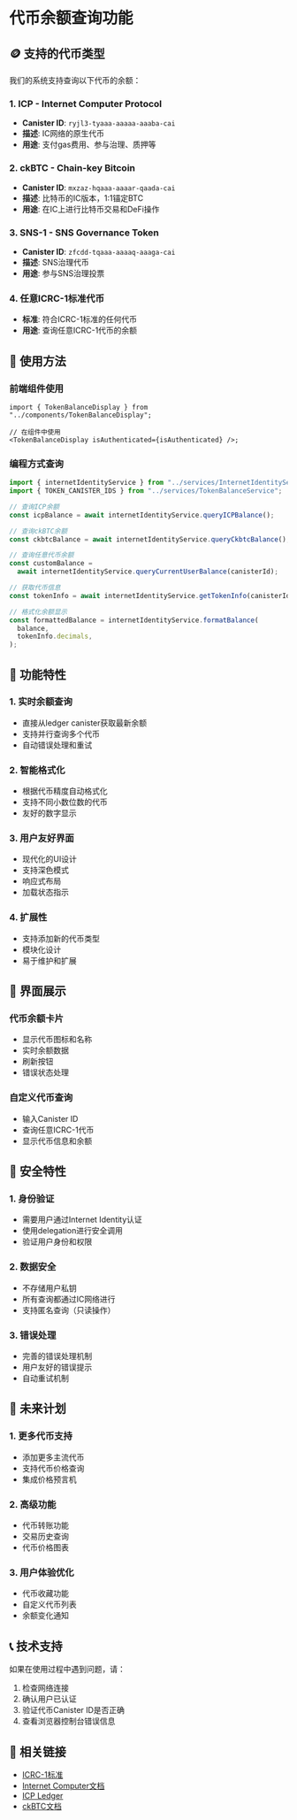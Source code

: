# 代币余额查询功能

## 🪙 支持的代币类型

我们的系统支持查询以下代币的余额：

### 1. **ICP** - Internet Computer Protocol

- **Canister ID**: `ryjl3-tyaaa-aaaaa-aaaba-cai`
- **描述**: IC网络的原生代币
- **用途**: 支付gas费用、参与治理、质押等

### 2. **ckBTC** - Chain-key Bitcoin

- **Canister ID**: `mxzaz-hqaaa-aaaar-qaada-cai`
- **描述**: 比特币的IC版本，1:1锚定BTC
- **用途**: 在IC上进行比特币交易和DeFi操作

### 3. **SNS-1** - SNS Governance Token

- **Canister ID**: `zfcdd-tqaaa-aaaaq-aaaga-cai`
- **描述**: SNS治理代币
- **用途**: 参与SNS治理投票

### 4. **任意ICRC-1标准代币**

- **标准**: 符合ICRC-1标准的任何代币
- **用途**: 查询任意ICRC-1代币的余额

## 🔧 使用方法

### 前端组件使用

```tsx
import { TokenBalanceDisplay } from "../components/TokenBalanceDisplay";

// 在组件中使用
<TokenBalanceDisplay isAuthenticated={isAuthenticated} />;
```

### 编程方式查询

```typescript
import { internetIdentityService } from "../services/InternetIdentityService";
import { TOKEN_CANISTER_IDS } from "../services/TokenBalanceService";

// 查询ICP余额
const icpBalance = await internetIdentityService.queryICPBalance();

// 查询ckBTC余额
const ckbtcBalance = await internetIdentityService.queryCkbtcBalance();

// 查询任意代币余额
const customBalance =
  await internetIdentityService.queryCurrentUserBalance(canisterId);

// 获取代币信息
const tokenInfo = await internetIdentityService.getTokenInfo(canisterId);

// 格式化余额显示
const formattedBalance = internetIdentityService.formatBalance(
  balance,
  tokenInfo.decimals,
);
```

## 🎯 功能特性

### 1. **实时余额查询**

- 直接从ledger canister获取最新余额
- 支持并行查询多个代币
- 自动错误处理和重试

### 2. **智能格式化**

- 根据代币精度自动格式化
- 支持不同小数位数的代币
- 友好的数字显示

### 3. **用户友好界面**

- 现代化的UI设计
- 支持深色模式
- 响应式布局
- 加载状态指示

### 4. **扩展性**

- 支持添加新的代币类型
- 模块化设计
- 易于维护和扩展

## 📱 界面展示

### 代币余额卡片

- 显示代币图标和名称
- 实时余额数据
- 刷新按钮
- 错误状态处理

### 自定义代币查询

- 输入Canister ID
- 查询任意ICRC-1代币
- 显示代币信息和余额

## 🔐 安全特性

### 1. **身份验证**

- 需要用户通过Internet Identity认证
- 使用delegation进行安全调用
- 验证用户身份和权限

### 2. **数据安全**

- 不存储用户私钥
- 所有查询都通过IC网络进行
- 支持匿名查询（只读操作）

### 3. **错误处理**

- 完善的错误处理机制
- 用户友好的错误提示
- 自动重试机制

## 🚀 未来计划

### 1. **更多代币支持**

- 添加更多主流代币
- 支持代币价格查询
- 集成价格预言机

### 2. **高级功能**

- 代币转账功能
- 交易历史查询
- 代币价格图表

### 3. **用户体验优化**

- 代币收藏功能
- 自定义代币列表
- 余额变化通知

## 📞 技术支持

如果在使用过程中遇到问题，请：

1. 检查网络连接
2. 确认用户已认证
3. 验证代币Canister ID是否正确
4. 查看浏览器控制台错误信息

## 🔗 相关链接

- [ICRC-1标准](https://github.com/dfinity/ICRC-1)
- [Internet Computer文档](https://internetcomputer.org/docs)
- [ICP Ledger](https://github.com/dfinity/ic)
- [ckBTC文档](https://internetcomputer.org/docs/current/developer-docs/integrations/bitcoin/ckbtc/)
